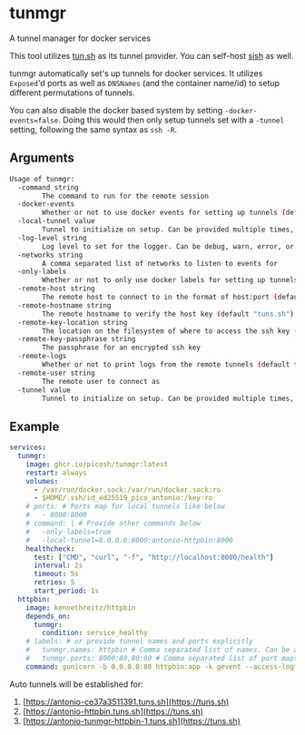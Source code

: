 # tunmgr

A tunnel manager for docker services

This tool utilizes [tun.sh](https://tuns.sh) as its tunnel provider. You can self-host [sish](https://docs.ssi.sh) as well.

tunmgr automatically set's up tunnels for docker services. It utilizes `Exposed`'d ports as well as `DNSNames` (and the container name/id) to setup different permutations of tunnels.

You can also disable the docker based system by setting `-docker-events=false`. Doing this would then only setup tunnels set with a `-tunnel` setting, following the same syntax as `ssh -R`.

## Arguments

```bash
Usage of tunmgr:
  -command string
        The command to run for the remote session
  -docker-events
        Whether or not to use docker events for setting up tunnels (default true)
  -local-tunnel value
        Tunnel to initialize on setup. Can be provided multiple times, in the format of a -L tunnel for SSH.
  -log-level string
        Log level to set for the logger. Can be debug, warn, error, or info (default "info")
  -networks string
        A comma separated list of networks to listen to events for
  -only-labels
        Whether or not to only use docker labels for setting up tunnels
  -remote-host string
        The remote host to connect to in the format of host:port (default "tuns.sh")
  -remote-hostname string
        The remote hostname to verify the host key (default "tuns.sh")
  -remote-key-location string
        The location on the filesystem of where to access the ssh key (default "/key")
  -remote-key-passphrase string
        The passphrase for an encrypted ssh key
  -remote-logs
        Whether or not to print logs from the remote tunnels (default true)
  -remote-user string
        The remote user to connect as
  -tunnel value
        Tunnel to initialize on setup. Can be provided multiple times, in the format of a -R tunnel for SSH.
```

## Example

```yaml
services:
  tunmgr:
    image: ghcr.io/picosh/tunmgr:latest
    restart: always
    volumes:
      - /var/run/docker.sock:/var/run/docker.sock:ro
      - $HOME/.ssh/id_ed25519_pico_antonio:/key:ro
    # ports: # Ports map for local tunnels like below
    #   - 8000:8000
    # command: | # Provide other commands below
    #   -only-labels=true
    #   -local-tunnel=0.0.0.0:8000:antonio-httpbin:8000
    healthcheck:
      test: ["CMD", "curl", "-f", "http://localhost:8080/health"]
      interval: 2s
      timeout: 5s
      retries: 5
      start_period: 1s
  httpbin:
    image: kennethreitz/httpbin
    depends_on:
      tunmgr:
        condition: service_healthy
    # labels: # or provide tunnel names and ports explicitly
    #   tunmgr.names: httpbin # Comma separated list of names. Can be an empty. If empty, allows for tcp forward (or random name).
    #   tunmgr.ports: 8000:80,80:80 # Comma separated list of port maps. (remote:local). First is alias, second is http.
    command: gunicorn -b 0.0.0.0:80 httpbin:app -k gevent --access-logfile -
```

Auto tunnels will be established for:

1. [https://antonio-ce37a3511391.tuns.sh](https://tuns.sh)
2. [https://antonio-httpbin.tuns.sh](https://tuns.sh)
3. [https://antonio-tunmgr-httpbin-1.tuns.sh](https://tuns.sh)
